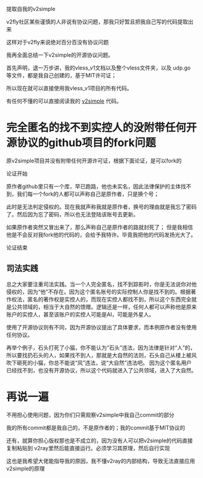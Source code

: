 提取自我的v2simple

v2fly社区某些谨慎的人非说有协议问题，那我只好暂且把我自己写的代码提取出来

这样对于v2fly来说绝对百分百没有协议问题



我再全面总结一下v2simple的开源协议问题。

首先声明，退一万步讲，我的vless_v1文档以及整个vless文件夹，以及 udp.go 等文件，都是我自己创建的，基于MIT许可证；

所以现在就可以直接使用我vless_v1项目的所有代码。

有任何不懂的可以直接阅读我的 [v2simple](https://github.com/hahahrfool/v2simple) 代码。


# 完全匿名的找不到实控人的没附带任何开源协议的github项目的fork问题

原v2simple项目并没有附带任何开源许可证，根据下面论证，是可以fork的

论证开始

原作者github里只有一个库，早已跑路，他也未实名，因此法律保护的主体找不到，我们每一个fork的人都可以声称自己是原作者，只是换个号；

此时是无法判定侵权的。现在我就声称我就是原作者，换号的理由就是我忘了密码了。然后因为忘了密码，所以也无法登陆该账号去更新。

如果原作者突然又冒出来了，那么声称自己是原作者的路就封死了；
但是我相信他是不会反对我fork他的代码的，会给予我特许。毕竟我把他的代码发扬光大了。

论证结束

## 司法实践

总之大家要注重司法实践。当一个人完全匿名，找不到踪影时，你是无法说你对他侵权的，因为“他”不存在。因为这个匿名账号的实际控制人你是找不到的。根据著作权法，匿名的著作权是实控人的，而现在实控人都找不到，所以这个东西完全就是公共领域的，相当于大自然的馈赠。逻辑还是一样，任何人都可以声称他是原来账户的实控人，甚至该账户的实控人可能是AI，可能是外星人。

使用了开源协议则有不同，因为开源协议提出了具体要求，而本例原作者没有使用任何协议。

再举个例子，石头打死了小猫，你不能认为“石头”违法，因为法律是针对“人”的，所以要找扔石头的人，如果找不到人，那就是大自然的法则，石头自己从楼上被风吹下砸死的小猫，你总不能说“风”违法，说“大自然”违法吧。 因为这个匿名用户已经找不到，也没有开源协议，所以这个代码就进入了公共领域，进入了大自然。

# 再说一遍

不用担心使用问题，因为你们只需观察v2simple中我自己commit的部分

我的所有commit都是我自己的，不是原作者的；我的commit基于MIT协议的

还有，就算你担心版权那也是不成立的，因为没有人可以把v2simple的代码直接复制粘贴到 v2ray里然后能直接运行。必须学习其原理，然后自行实现

这也是我希望大佬能指导我的原因，我不懂v2ray的内部结构，导致无法直接应用v2simple的原理
